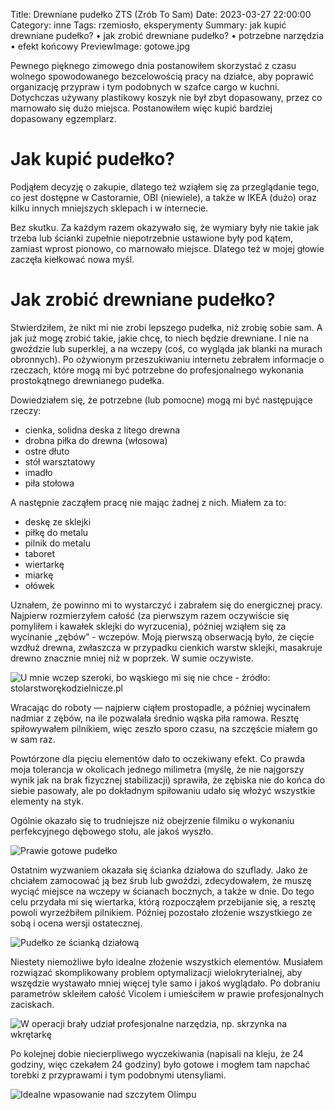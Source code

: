 Title: Drewniane pudełko ZTS (Zrób To Sam)
Date: 2023-03-27 22:00:00
Category: inne
Tags: rzemiosło, eksperymenty
Summary: jak kupić drewniane pudełko? • jak zrobić drewniane pudełko? • potrzebne narzędzia • efekt końcowy
PreviewImage: gotowe.jpg

Pewnego pięknego zimowego dnia postanowiłem skorzystać z czasu wolnego spowodowanego bezcelowością pracy na działce, aby poprawić organizację przypraw i tym podobnych w szafce cargo w kuchni. Dotychczas używany plastikowy koszyk nie był zbyt dopasowany, przez co marnowało się dużo miejsca. Postanowiłem więc kupić bardziej dopasowany egzemplarz.

# Jak kupić pudełko?

Podjąłem decyzję o zakupie, dlatego też wziąłem się za przeglądanie tego, co jest dostępne w Castoramie, OBI (niewiele), a także w IKEA (dużo) oraz kilku innych mniejszych sklepach i w internecie.

Bez skutku. Za każdym razem okazywało się, że wymiary były nie takie jak trzeba lub ścianki zupełnie niepotrzebnie ustawione były pod kątem, zamiast wprost pionowo, co marnowało miejsce. Dlatego też w mojej głowie zaczęła kiełkować nowa myśl.

# Jak zrobić drewniane pudełko?

Stwierdziłem, że nikt mi nie zrobi lepszego pudełka, niż zrobię sobie sam. A jak już mogę zrobić takie, jakie chcę, to niech będzie drewniane. I nie na gwoździe lub superklej, a na wczepy (coś, co wygląda jak blanki na murach obronnych). Po ożywionym przeszukiwaniu internetu zebrałem informacje o rzeczach, które mogą mi być potrzebne do profesjonalnego wykonania prostokątnego drewnianego pudełka.

Dowiedziałem się, że potrzebne (lub pomocne) mogą mi być następujące rzeczy:

 - cienka, solidna deska z litego drewna
 - drobna piłka do drewna (włosowa)
 - ostre dłuto
 - stół warsztatowy
 - imadło
 - piła stołowa

A następnie zacząłem pracę nie mając żadnej z nich. Miałem za to:

 - deskę ze sklejki
 - piłkę do metalu
 - pilnik do metalu
 - taboret
 - wiertarkę
 - miarkę
 - ołówek

Uznałem, że powinno mi to wystarczyć i zabrałem się do energicznej pracy. Najpierw rozmierzyłem całość (za pierwszym razem oczywiście się pomyliłem i kawałek sklejki do wyrzucenia), później wziąłem się za wycinanie „zębów” - wczepów. Moją pierwszą obserwacją było, że cięcie wzdłuż drewna, zwłaszcza w przypadku cienkich warstw sklejki, masakruje drewno znacznie mniej niż w poprzek. W sumie oczywiste.

![U mnie wczep szeroki, bo wąskiego mi się nie chce - źródło: stolarstworękodzielnicze.pl]({attach}schemat.gif)

Wracając do roboty — najpierw ciąłem prostopadle, a później wycinałem nadmiar z zębów, na ile pozwalała średnio wąska piła ramowa. Resztę spiłowywałem pilnikiem, więc zeszło sporo czasu, na szczęście miałem go w sam raz.

Powtórzone dla pięciu elementów dało to oczekiwany efekt. Co prawda moja tolerancja w okolicach jednego milimetra (myślę, że nie najgorszy wynik jak na brak fizycznej stabilizacji) sprawiła, że zębiska nie do końca do siebie pasowały, ale po dokładnym spiłowaniu udało się włożyć wszystkie elementy na styk.

Ogólnie okazało się to trudniejsze niż obejrzenie filmiku o wykonaniu perfekcyjnego dębowego stołu, ale jakoś wyszło.

![Prawie gotowe pudełko]({attach}przed-spilowaniem.jpg)

Ostatnim wyzwaniem okazała się ścianka działowa do szuflady. Jako że chciałem zamocować ją bez śrub lub gwoździ, zdecydowałem, że muszę wyciąć miejsce na wczepy w ścianach bocznych, a także w dnie. Do tego celu przydała mi się wiertarka, którą rozpocząłem przebijanie się, a resztę powoli wyrzeźbiłem pilnikiem. Później pozostało złożenie wszystkiego ze sobą i ocena wersji ostatecznej.

![Pudełko ze ścianką działową]({attach}gotowe.jpg)

Niestety niemożliwe było idealne złożenie wszystkich elementów. Musiałem rozwiązać skomplikowany problem optymalizacji wielokryterialnej, aby wszędzie wystawało mniej więcej tyle samo i jakoś wyglądało. Po dobraniu parametrów skleiłem całość Vicolem i umieściłem w prawie profesjonalnych zaciskach.

![W operacji brały udział profesjonalne narzędzia, np. skrzynka na wkrętarkę]({attach}profesjonalne-zaciski.jpg)

Po kolejnej dobie niecierpliwego wyczekiwania (napisali na kleju, że 24 godziny, więc czekałem 24 godziny) było gotowe i mogłem tam napchać torebki z przyprawami i tym podobnymi utensyliami.

![Idealne wpasowanie nad szczytem Olimpu]({attach}cargo.jpg)
